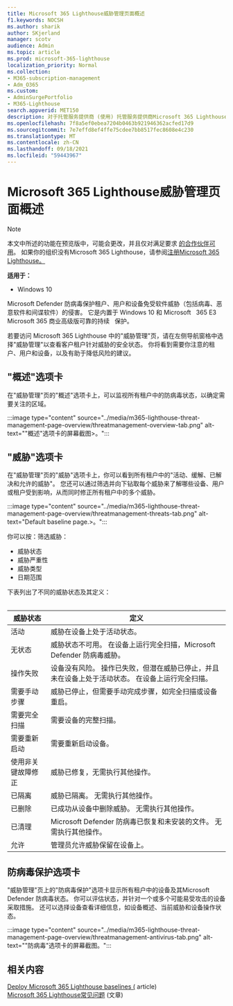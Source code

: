 ```yaml
---
title: Microsoft 365 Lighthouse威胁管理页面概述
f1.keywords: NOCSH
ms.author: sharik
author: SKjerland
manager: scotv
audience: Admin
ms.topic: article
ms.prod: microsoft-365-lighthouse
localization_priority: Normal
ms.collection:
- M365-subscription-management
- Adm_O365
ms.custom:
- AdminSurgePortfolio
- M365-Lighthouse
search.appverid: MET150
description: 对于托管服务提供商 (使用) 托管服务提供商Microsoft 365 Lighthouse，请了解"威胁管理"页。
ms.openlocfilehash: 7f8a5ef0ebea7204b0463b921946362acfed17d9
ms.sourcegitcommit: 7e7effd8ef4ffe75cdee7bb8517fec8608e4c230
ms.translationtype: MT
ms.contentlocale: zh-CN
ms.lasthandoff: 09/18/2021
ms.locfileid: "59443967"
---
```

# <a name="microsoft-365-lighthouse-threat-management-page-overview"></a>Microsoft 365 Lighthouse威胁管理页面概述 

> [!NOTE]
> 本文中所述的功能在预览版中，可能会更改，并且仅对满足要求 [的合作伙伴可用](m365-lighthouse-requirements.md)。 如果你的组织没有Microsoft 365 Lighthouse，请参阅[注册Microsoft 365 Lighthouse。](m365-lighthouse-sign-up.md)

**适用于：**

- Windows 10

Microsoft Defender 防病毒保护租户、用户和设备免受软件威胁（包括病毒、恶意软件和间谍软件）的侵害。 它是内置于 Windows 10 和 Microsoft &nbsp; 365 E3 Microsoft 365 商业高级版可靠的持续 &nbsp; 保护。  
  
若要访问 Microsoft 365 Lighthouse 中的"威胁管理"页，请在左侧导航窗格中选择"威胁管理"以查看客户租户针对威胁的安全状态。 你将看到需要你注意的租户、用户和设备，以及有助于降低风险的建议。  
  
## <a name="overview-tab"></a>"概述"选项卡  
  
在"威胁管理"页的"概述"选项卡上，可以监视所有租户中的防病毒状态，以确定需要关注的区域。

:::image type="content" source="../media/m365-lighthouse-threat-management-page-overview/threatmanagement-overview-tab.png" alt-text="&quot;概述&quot;选项卡的屏幕截图>。":::

## <a name="threats-tab"></a>"威胁"选项卡

在"威胁管理"页的"威胁"选项卡上，你可以看到所有租户中的"活动、缓解、已解决和允许的威胁"。 您还可以通过筛选并向下钻取每个威胁来了解哪些设备、用户或租户受到影响，从而同时修正所有租户中的多个威胁。

:::image type="content" source="../media/m365-lighthouse-threat-management-page-overview/threatmanagement-threats-tab.png" alt-text="Default baseline page.>。":::
  
你可以按：筛选威胁：

- 威胁状态
- 威胁严重性
- 威胁类型
- 日期范围

下表列出了不同的威胁状态及其定义：<br><br>

| 威胁状态 | 定义 |
|--|--|
| 活动 | 威胁在设备上处于活动状态。 |
| 无状态 | 威胁状态不可用。 在设备上运行完全扫描，Microsoft Defender 防病毒威胁。 |
| 操作失败 | 设备没有风险。 操作已失败，但潜在威胁已停止，并且未在设备上处于活动状态。 在设备上运行完全扫描。 |
| 需要手动步骤 | 威胁已停止，但需要手动完成步骤，如完全扫描或设备重启。 |
| 需要完全扫描 | 需要设备的完整扫描。 |
| 需要重新启动 | 需要重新启动设备。 |
| 使用非关键故障修正 | 威胁已修复，无需执行其他操作。 |
| 已隔离 | 威胁已隔离。 无需执行其他操作。 |
| 已删除 | 已成功从设备中删除威胁。 无需执行其他操作。 |
| 已清理 | Microsoft Defender 防病毒已恢复和未安装的文件。 无需执行其他操作。 |
| 允许 | 管理员允许威胁保留在设备上。 | 

## <a name="antivirus-protection-tab"></a>防病毒保护选项卡

"威胁管理"页上的"防病毒保护"选项卡显示所有租户中的设备及其Microsoft Defender 防病毒状态。 你可以评估状态，并针对一个或多个可能易受攻击的设备采取措施。 还可以选择设备查看详细信息，如设备概述、当前威胁和设备操作状态。

:::image type="content" source="../media/m365-lighthouse-threat-management-page-overview/threatmanagement-antivirus-tab.png" alt-text="&quot;防病毒&quot;选项卡的屏幕截图。":::

## <a name="related-content"></a>相关内容

[Deploy Microsoft 365 Lighthouse baselines (](m365-lighthouse-deploy-baselines.md) article) \
[Microsoft 365 Lighthouse常见问题](m365-lighthouse-faq.yml) (文章) 
